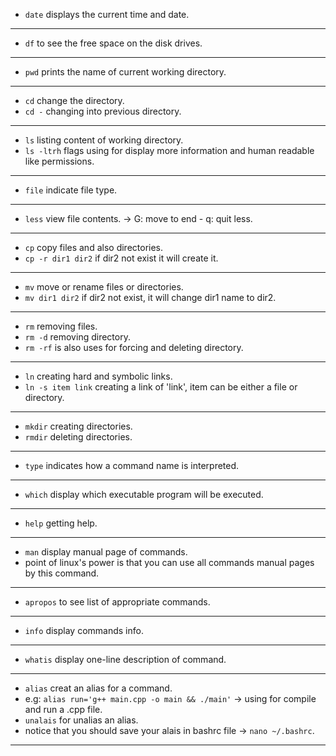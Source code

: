 * ``` date ``` displays the current time and date.
___
* ``` df ``` to see the free space on the disk drives.
___
* ``` pwd ``` prints the name of current working directory.
___
* ``` cd ``` change the directory.
* ``` cd - ``` changing into previous directory.
___
* ``` ls ``` listing content of working directory.
* ``` ls -ltrh ``` flags using for display more information and human readable like permissions.
___
* ``` file ``` indicate file type.
___
* ``` less ``` view file contents. -> G: move to end - q: quit less.
___
* ``` cp ``` copy files and also directories.
* ``` cp -r dir1 dir2 ``` if dir2 not exist it will create it. 
___
* ``` mv ``` move or rename files or directories.
* ``` mv dir1 dir2 ``` if dir2 not exist, it will change dir1 name to dir2.
___
* ``` rm ``` removing files.
* ``` rm -d ``` removing directory.
* ``` rm -rf ``` is also uses for forcing and deleting directory.
___
* ``` ln ```  creating hard and symbolic links.
* ``` ln -s item link ``` creating a link of 'link', item can be either a file or directory.
___
* ``` mkdir ``` creating directories.
* ``` rmdir ``` deleting directories.
___
* ``` type ``` indicates how a command name is interpreted.
___
* ``` which ``` display which executable program will be executed.
___
* ``` help ``` getting help.
___
* ``` man ``` display manual page of commands.
* point of linux's power is that you can use all commands manual pages by this command.
___
* ``` apropos ``` to see list of appropriate commands.
___
* ``` info ``` display commands info.
___
* ``` whatis ``` display one-line description of command.
___
* ``` alias ``` creat an alias for a command.  
* e.g: ``` alias run='g++ main.cpp -o main && ./main' ``` -> using for compile and run a .cpp file.
* ``` unalais ``` for unalias an alias.
* notice that you should save your alais in bashrc file -> ``` nano ~/.bashrc ```. 
___